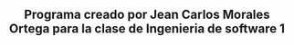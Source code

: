 <h2 align="center"> Programa creado por Jean Carlos Morales Ortega para la clase de Ingenieria de software 1 </h2>